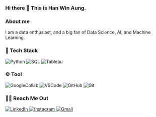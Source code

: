 ### Hi there 👋 This is Han Win Aung.

### About me

I am a data enthusiast, and a big fan of Data Science, AI, and Machine Learning.


### 🔧 Tech Stack
<p>
<img alt="Python" src="https://img.shields.io/badge/Python-44bd32?logo=python&logoColor=white&style=for-the-badge" />
<img alt="SQL" src="https://img.shields.io/badge/SQL-02569B?logo=mysql&logoColor=white&style=for-the-badge" />
<img alt="Tableau" src="https://img.shields.io/badge/Tableau-00a8ff?logo=tableau&logoColor=white&style=for-the-badge" />
</p>

### ⚙️ Tool
<p>
<img alt="GoogleCollab" src="https://img.shields.io/badge/GoogleCollaboratory-F05032?logo=git&logoColor=white&style=for-the-badge" />
<img alt="VSCode" src="https://img.shields.io/badge/VisualStudioCode-007ACC?logo=Visual-Studio-Code&logoColor=white&style=for-the-badge" />
<img alt="GitHub" src="https://img.shields.io/badge/GitHub-454545?logo=github&logoColor=white&style=for-the-badge" />
<img alt="Git" src="https://img.shields.io/badge/Git-F05032?logo=git&logoColor=white&style=for-the-badge" />
</p>

### 🤝🏻 Reach Me Out
<p>
 <a href="https://www.linkedin.com/in/hanwa">
   <img alt="LinkedIn" src="https://img.shields.io/badge/LinkedIn-0A66C2?logo=LinkedIn&logoColor=white&style=for-the-badge" />
  </a>
 <a href="www.instagram.com/han_winn_aung/">
   <img alt="Instagram" src="https://img.shields.io/badge/Instagram-E4405F?logo=Instagram&logoColor=white&style=for-the-badge" />
  </a>
 <a href="hanwinaung.dev@gmail.com">
   <img alt="Gmail" src="https://img.shields.io/badge/Mail-EA2027?logo=Microsoft-Outlook&logoColor=white&style=for-the-badge" />
  </a>
</p>

